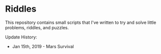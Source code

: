 # Riddles
This repository contains small scripts that I've written to try and solve little problems, riddles, and puzzles.


Update History:
- Jan 15th, 2019 - Mars Survival
